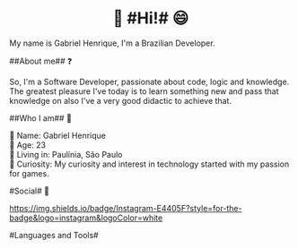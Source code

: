 <h1 align="center"> 👋 #Hi!# 😄</h1>
<div>

  My name is Gabriel Henrique, I'm a Brazilian Developer.
<div>

##About me## ❓<div>
So, I'm a Software Developer, passionate about code, logic and knowledge. The greatest pleasure I've today is to learn something new and pass that knowledge on also I've a very good didactic to achieve that.
<div>
  
##Who I am## 🧠<div>
🔹 Name: Gabriel Henrique <div>
🔸 Age: 23 <div>
🔹 Living in: Paulínia, São Paulo <div>
🔸 Curiosity: My curiosity and interest in technology started with my passion for games.<div>
<div>

#Social# 🤵<div>
  https://img.shields.io/badge/Instagram-E4405F?style=for-the-badge&logo=instagram&logoColor=white
<div>

#Languages and Tools#
        
